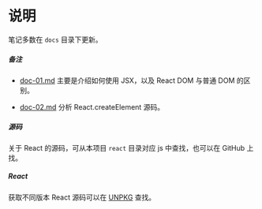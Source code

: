 # 说明

笔记多数在 `docs` 目录下更新。

##### 备注

* [doc-01.md](https://github.com/toFrankie/react-learn/blob/main/docs/doc-01.md) 主要是介绍如何使用 JSX，以及 React DOM 与普通 DOM 的区别。

* [doc-02.md](https://github.com/toFrankie/react-learn/blob/main/docs/doc-02.md) 分析 React.createElement 源码。

##### 源码

关于 React 的源码，可从本项目 `react` 目录对应 js 中查找，也可以在 GitHub 上找。

##### React

获取不同版本 React 源码可以在 [UNPKG](https://unpkg.com/browse/react@15.7.0/) 查找。